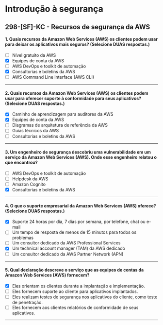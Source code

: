 # Introdução à segurança

## 298-[SF]-KC - Recursos de segurança da AWS

#### 1. Quais recursos da Amazon Web Services (AWS) os clientes podem usar para deixar os aplicativos mais seguros? (Selecione DUAS respostas.)
- [ ] Nível gratuito da AWS
- [x] Equipes de conta da AWS
- [ ] AWS DevOps e toolkit de automação
- [x] Consultorias e boletins da AWS
- [ ] AWS Command Line Interface (AWS CLI)

***

#### 2. Quais recursos da Amazon Web Services (AWS) os clientes podem usar para oferecer suporte à conformidade para seus aplicativos? (Selecione DUAS respostas.)
- [x] Caminho de aprendizagem para auditores da AWS
- [x] Equipes de conta da AWS
- [ ] Diagramas de arquitetura de referência da AWS
- [ ] Guias técnicos da AWS
- [ ] Consultorias e boletins da AWS
 
***

#### 3. Um engenheiro de segurança descobriu uma vulnerabilidade em um serviço da Amazon Web Services (AWS). Onde esse engenheiro relatou o que encontrou?
- [ ] AWS DevOps e toolkit de automação
- [ ] Helpdesk da AWS
- [ ] Amazon Cognito
- [x] Consultorias e boletins da AWS

***

#### 4. O que o suporte empresarial da Amazon Web Services (AWS) oferece? (Selecione DUAS respostas.)
- [x] Suporte 24 horas por dia, 7 dias por semana, por telefone, chat ou e-mail
- [ ] Um tempo de resposta de menos de 15 minutos para todos os problemas
- [ ] Um consultor dedicado da AWS Professional Services
- [x] Um technical account manager (TAM) da AWS dedicado
- [ ] Um consultor dedicado da AWS Partner Network (APN)

***

#### 5. Qual declaração descreve o serviço que as equipes de contas da Amazon Web Services (AWS) fornecem?
- [x] Eles orientam os clientes durante a implantação e implementação.
- [ ] Eles fornecem suporte ao cliente para aplicativos implantados.
- [ ] Eles realizam testes de segurança nos aplicativos do cliente, como teste de penetração.
- [ ] Eles fornecem aos clientes relatórios de conformidade de seus aplicativos.

***
